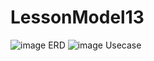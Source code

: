 # LessonModel13
![image](https://github.com/AlexanderSkakov/LessonModel13/assets/123951609/a036b5d6-e0aa-4488-8399-f9e2afd1b03d) ERD
![image](https://github.com/AlexanderSkakov/LessonModel13/assets/123951609/45871283-af1c-43c7-99b9-3577986f896b) Usecase


